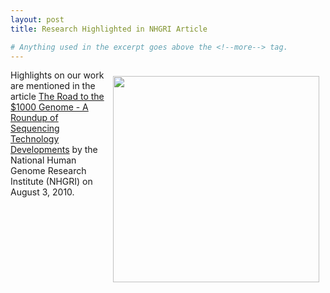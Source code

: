 ```yaml
---
layout: post
title: Research Highlighted in NHGRI Article

# Anything used in the excerpt goes above the <!--more--> tag.
---
```

<img src="{{site.baseurl}}/{{site.img_path}}/NHGRI.png" align="right" style="padding: 10px;" width="330px">

Highlights on our work are mentioned in the article [The Road to the $1000 Genome - A Roundup of Sequencing Technology Developments](http://www.genome.gov/27540667) by the National Human Genome Research Institute (NHGRI) on August 3, 2010.

<!--more-->
